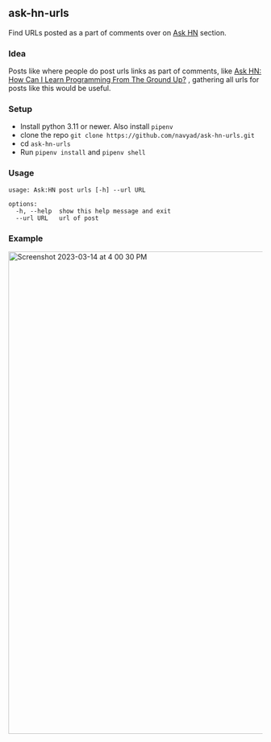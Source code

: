 ## ask-hn-urls
Find URLs posted as a part of comments over on [Ask HN](https://news.ycombinator.com/ask) section.

### Idea
Posts like where people do post urls links as part of comments, like
[Ask HN: How Can I Learn Programming From The Ground Up?](https://link-url-here.org)
, gathering all urls for posts like this would be useful.

### Setup
* Install python 3.11 or newer. Also install ```pipenv```
* clone the repo ```git clone https://github.com/navyad/ask-hn-urls.git```
* cd ```ask-hn-urls```
* Run ```pipenv install``` and ```pipenv shell```

### Usage
```python3 askhn --help
usage: Ask:HN post urls [-h] --url URL

options:
  -h, --help  show this help message and exit
  --url URL   url of post
```

### Example
<img width="958" alt="Screenshot 2023-03-14 at 4 00 30 PM" src="https://user-images.githubusercontent.com/1172317/224977009-4e045557-a701-446c-a9eb-2c1731c76753.png">
